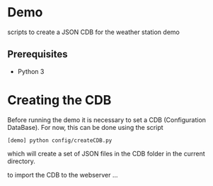 # Demo

scripts to create a JSON CDB for the weather station demo

## Prerequisites

- Python 3

# Creating the CDB

Before running the demo it is necessary to set a CDB (Configuration DataBase). For now, this can be done using the script

```
[demo] python config/createCDB.py
```
which will create a set of JSON files in the CDB folder in the current directory.

to import the CDB to the webserver ...
